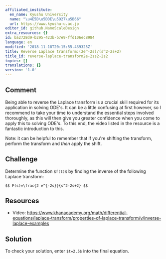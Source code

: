 ```yaml
---
affiliated_institute:
  en_name: Kyushu University
  name: "\u4E5D\u5DDE\u5927\u5B66"
  url: https://www.kyushu-u.ac.jp
editor_id: github.NanoScaleDesign
extra_resources: {}
id: ba2728d9-b295-423b-b7e9-ffd106ec8984
language: en
modified: '2018-11-18T20:15:55.439325Z'
title: Reverse Laplace transform:(2e^-2s)/(s^2-2s+2)
title_id: reverse-laplace-transform2e-2ss2-2s2
topics: []
translations: {}
version: '1.0'
---
```


## Comment
Being able to reverse the Laplace transform is a crucial skill required for its application in solving ODE's. It can be a little confusing at first however, so I recommend to take your time to understand the essential steps involved thoroughly, as this will then give you greater confidence when you come to apply this to solving ODE's. To this end, the video listed in the resource is a fantastic introduction to this.

Note: it can be helpful to remember that if you're shifting the transform, perform the transform and *then* apply the shift.

## Challenge
Determine the function `$f(t)$` by finding the inverse of the following Laplace transform:

`$$
F(s)=\frac{2 e^{-2s}}{s^2-2s+2}
$$`

## Resources
- Video: https://www.khanacademy.org/math/differential-equations/laplace-transform/properties-of-laplace-transform/v/inverse-laplace-examples

## Solution
To check your solution, enter `$t=2.5$` into the final equation.
